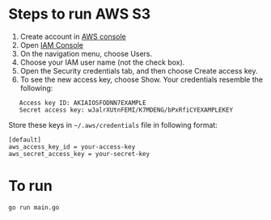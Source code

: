 # Steps to run AWS S3

1. Create account in [AWS console](https://aws.amazon.com/console/)
2. Open [IAM Console](https://us-east-1.console.aws.amazon.com/iamv2/home?region=us-east-1#/users)
3. On the navigation menu, choose Users.
4. Choose your IAM user name (not the check box).
5. Open the Security credentials tab, and then choose Create access key.
6. To see the new access key, choose Show. Your credentials resemble the following:
````
   Access key ID: AKIAIOSFODNN7EXAMPLE
   Secret access key: wJalrXUtnFEMI/K7MDENG/bPxRfiCYEXAMPLEKEY
````

Store these keys in `~/.aws/credentials` file in following format:
````
[default]
aws_access_key_id = your-access-key
aws_secret_access_key = your-secret-key
````

# To run 
````
go run main.go
````
